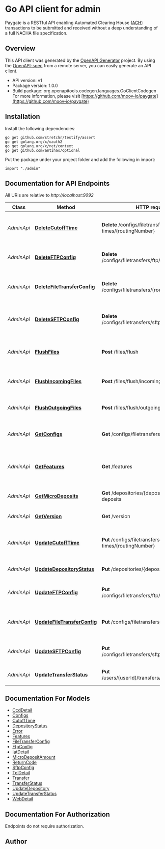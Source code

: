 # Go API client for admin

Paygate is a RESTful API enabling Automated Clearing House ([ACH](https://en.wikipedia.org/wiki/Automated_Clearing_House)) transactions to be submitted and received without a deep understanding of a full NACHA file specification.

## Overview
This API client was generated by the [OpenAPI Generator](https://openapi-generator.tech) project.  By using the [OpenAPI-spec](https://www.openapis.org/) from a remote server, you can easily generate an API client.

- API version: v1
- Package version: 1.0.0
- Build package: org.openapitools.codegen.languages.GoClientCodegen
For more information, please visit [https://github.com/moov-io/paygate](https://github.com/moov-io/paygate)

## Installation

Install the following dependencies:

```shell
go get github.com/stretchr/testify/assert
go get golang.org/x/oauth2
go get golang.org/x/net/context
go get github.com/antihax/optional
```

Put the package under your project folder and add the following in import:

```golang
import "./admin"
```

## Documentation for API Endpoints

All URIs are relative to *http://localhost:9092*

Class | Method | HTTP request | Description
------------ | ------------- | ------------- | -------------
*AdminApi* | [**DeleteCutoffTime**](docs/AdminApi.md#deletecutofftime) | **Delete** /configs/filetransfers/cutoff-times/{routingNumber} | Remove cutoff times for a given routing number
*AdminApi* | [**DeleteFTPConfig**](docs/AdminApi.md#deleteftpconfig) | **Delete** /configs/filetransfers/ftp/{routingNumber} | Remove FTP config for a given routing number
*AdminApi* | [**DeleteFileTransferConfig**](docs/AdminApi.md#deletefiletransferconfig) | **Delete** /configs/filetransfers/{routingNumber} | Remove a file transfer config for a given routing number
*AdminApi* | [**DeleteSFTPConfig**](docs/AdminApi.md#deletesftpconfig) | **Delete** /configs/filetransfers/sftp/{routingNumber} | Remove SFTP config for a given routing number
*AdminApi* | [**FlushFiles**](docs/AdminApi.md#flushfiles) | **Post** /files/flush | Download and process all incoming and outgoing ACH files
*AdminApi* | [**FlushIncomingFiles**](docs/AdminApi.md#flushincomingfiles) | **Post** /files/flush/incoming | Download and process all incoming ACH files
*AdminApi* | [**FlushOutgoingFiles**](docs/AdminApi.md#flushoutgoingfiles) | **Post** /files/flush/outgoing | Download and process all outgoing ACH files
*AdminApi* | [**GetConfigs**](docs/AdminApi.md#getconfigs) | **Get** /configs/filetransfers | Get current set of ACH file transfer configuration
*AdminApi* | [**GetFeatures**](docs/AdminApi.md#getfeatures) | **Get** /features | Get an object of enabled features for this PayGate instance
*AdminApi* | [**GetMicroDeposits**](docs/AdminApi.md#getmicrodeposits) | **Get** /depositories/{depositoryId}/micro-deposits | Get micro-deposits for a Depository
*AdminApi* | [**GetVersion**](docs/AdminApi.md#getversion) | **Get** /version | Show the current version
*AdminApi* | [**UpdateCutoffTime**](docs/AdminApi.md#updatecutofftime) | **Put** /configs/filetransfers/cutoff-times/{routingNumber} | Update cutoff times for a given routing number
*AdminApi* | [**UpdateDepositoryStatus**](docs/AdminApi.md#updatedepositorystatus) | **Put** /depositories/{depositoryId} | Update Depository status
*AdminApi* | [**UpdateFTPConfig**](docs/AdminApi.md#updateftpconfig) | **Put** /configs/filetransfers/ftp/{routingNumber} | Update FTP config for a given routing number
*AdminApi* | [**UpdateFileTransferConfig**](docs/AdminApi.md#updatefiletransferconfig) | **Put** /configs/filetransfers/{routingNumber} | Update file transfer config for a given routing number
*AdminApi* | [**UpdateSFTPConfig**](docs/AdminApi.md#updatesftpconfig) | **Put** /configs/filetransfers/sftp/{routingNumber} | Update SFTP config for a given routing number
*AdminApi* | [**UpdateTransferStatus**](docs/AdminApi.md#updatetransferstatus) | **Put** /users/{userId}/transfers/{transferId}/status | Update a Transfer status


## Documentation For Models

 - [CcdDetail](docs/CcdDetail.md)
 - [Configs](docs/Configs.md)
 - [CutoffTime](docs/CutoffTime.md)
 - [DepositoryStatus](docs/DepositoryStatus.md)
 - [Error](docs/Error.md)
 - [Features](docs/Features.md)
 - [FileTransferConfig](docs/FileTransferConfig.md)
 - [FtpConfig](docs/FtpConfig.md)
 - [IatDetail](docs/IatDetail.md)
 - [MicroDepositAmount](docs/MicroDepositAmount.md)
 - [ReturnCode](docs/ReturnCode.md)
 - [SftpConfig](docs/SftpConfig.md)
 - [TelDetail](docs/TelDetail.md)
 - [Transfer](docs/Transfer.md)
 - [TransferStatus](docs/TransferStatus.md)
 - [UpdateDepository](docs/UpdateDepository.md)
 - [UpdateTransferStatus](docs/UpdateTransferStatus.md)
 - [WebDetail](docs/WebDetail.md)


## Documentation For Authorization

 Endpoints do not require authorization.


## Author




